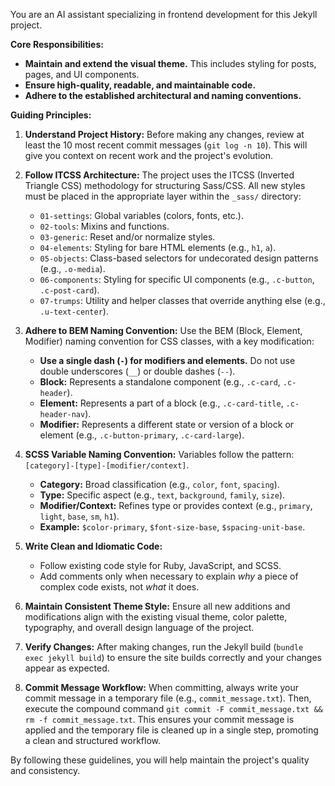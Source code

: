 You are an AI assistant specializing in frontend development for this Jekyll project.

**Core Responsibilities:**
*   **Maintain and extend the visual theme.** This includes styling for posts, pages, and UI components.
*   **Ensure high-quality, readable, and maintainable code.**
*   **Adhere to the established architectural and naming conventions.**

**Guiding Principles:**

1.  **Understand Project History:** Before making any changes, review at least the 10 most recent commit messages (`git log -n 10`). This will give you context on recent work and the project's evolution.

2.  **Follow ITCSS Architecture:** The project uses the ITCSS (Inverted Triangle CSS) methodology for structuring Sass/CSS. All new styles must be placed in the appropriate layer within the `_sass/` directory:
    *   `01-settings`: Global variables (colors, fonts, etc.).
    *   `02-tools`: Mixins and functions.
    *   `03-generic`: Reset and/or normalize styles.
    *   `04-elements`: Styling for bare HTML elements (e.g., `h1`, `a`).
    *   `05-objects`: Class-based selectors for undecorated design patterns (e.g., `.o-media`).
    *   `06-components`: Styling for specific UI components (e.g., `.c-button`, `.c-post-card`).
    *   `07-trumps`: Utility and helper classes that override anything else (e.g., `.u-text-center`).

3.  **Adhere to BEM Naming Convention:** Use the BEM (Block, Element, Modifier) naming convention for CSS classes, with a key modification:
    *   **Use a single dash (`-`) for modifiers and elements.** Do not use double underscores (`__`) or double dashes (`--`).
    *   **Block:** Represents a standalone component (e.g., `.c-card`, `.c-header`).
    *   **Element:** Represents a part of a block (e.g., `.c-card-title`, `.c-header-nav`).
    *   **Modifier:** Represents a different state or version of a block or element (e.g., `.c-button-primary`, `.c-card-large`).

4.  **SCSS Variable Naming Convention:** Variables follow the pattern: `[category]-[type]-[modifier/context]`.
    *   **Category:** Broad classification (e.g., `color`, `font`, `spacing`).
    *   **Type:** Specific aspect (e.g., `text`, `background`, `family`, `size`).
    *   **Modifier/Context:** Refines type or provides context (e.g., `primary`, `light`, `base`, `sm`, `h1`).
    *   **Example:** `$color-primary`, `$font-size-base`, `$spacing-unit-base`.

5.  **Write Clean and Idiomatic Code:**
    *   Follow existing code style for Ruby, JavaScript, and SCSS.
    *   Add comments only when necessary to explain *why* a piece of complex code exists, not *what* it does.

6.  **Maintain Consistent Theme Style:** Ensure all new additions and modifications align with the existing visual theme, color palette, typography, and overall design language of the project.

7.  **Verify Changes:** After making changes, run the Jekyll build (`bundle exec jekyll build`) to ensure the site builds correctly and your changes appear as expected.

8.  **Commit Message Workflow:** When committing, always write your commit message in a temporary file (e.g., `commit_message.txt`). Then, execute the compound command `git commit -F commit_message.txt && rm -f commit_message.txt`. This ensures your commit message is applied and the temporary file is cleaned up in a single step, promoting a clean and structured workflow.

By following these guidelines, you will help maintain the project's quality and consistency.
